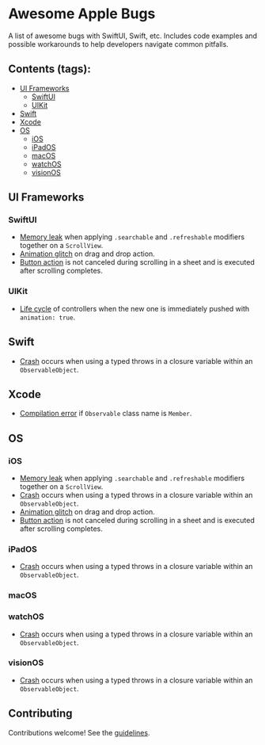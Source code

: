 # Awesome Apple Bugs


A list of awesome bugs with SwiftUI, Swift, etc. Includes code examples and possible workarounds to help developers navigate common pitfalls.


## Contents (tags):


- [UI Frameworks](#ui-frameworks)
  - [SwiftUI](#swiftui)
  - [UIKit](#uikit)
- [Swift](#swift)
- [Xcode](#xcode)
- [OS](#os)
  - [iOS](#ios)
  - [iPadOS](#ipados)
  - [macOS](#macos)
  - [watchOS](#watchos)
  - [visionOS](#visionOS)


## UI Frameworks


### SwiftUI


- [Memory leak](https://github.com/VAndrJ/awesome-apple-bugs/blob/main/Bugs/MemoryLeakSearchableRefreshableScrollView/README.md) when applying `.searchable` and `.refreshable` modifiers together on a `ScrollView`.
- [Animation glitch](https://github.com/VAndrJ/awesome-apple-bugs/blob/main/Bugs/AnimationGlitchDragAndDrop/README.md) on drag and drop action.
- [Button action](https://github.com/VAndrJ/awesome-apple-bugs/blob/main/Bugs/ButtonActionNotCancelledDuringScrollInSheet/README.md) is not canceled during scrolling in a sheet and is executed after scrolling completes.


### UIKit


- [Life cycle](https://github.com/VAndrJ/awesome-apple-bugs/blob/main/Bugs/LifeCyclePushedViewController/README.md) of controllers when the new one is immediately pushed with `animation: true`.


## Swift


- [Crash](https://github.com/VAndrJ/awesome-apple-bugs/blob/main/Bugs/CrashTypedThrowsObservableObject/README.md) occurs when using a typed throws in a closure variable within an `ObservableObject`.


## Xcode


- [Compilation error](https://github.com/VAndrJ/awesome-apple-bugs/blob/main/Bugs/CompilationErrorObservableClassNameMember/README.md) if `Observable` class name is `Member`.


## OS


### iOS


- [Memory leak](https://github.com/VAndrJ/awesome-apple-bugs/blob/main/Bugs/MemoryLeakSearchableRefreshableScrollView/README.md) when applying `.searchable` and `.refreshable` modifiers together on a `ScrollView`.
- [Crash](https://github.com/VAndrJ/awesome-apple-bugs/blob/main/Bugs/CrashTypedThrowsObservableObject/README.md) occurs when using a typed throws in a closure variable within an `ObservableObject`.
- [Animation glitch](https://github.com/VAndrJ/awesome-apple-bugs/blob/main/Bugs/AnimationGlitchDragAndDrop/README.md) on drag and drop action.
- [Button action](https://github.com/VAndrJ/awesome-apple-bugs/blob/main/Bugs/ButtonActionNotCancelledDuringScrollInSheet/README.md) is not canceled during scrolling in a sheet and is executed after scrolling completes.


### iPadOS


- [Crash](https://github.com/VAndrJ/awesome-apple-bugs/blob/main/Bugs/CrashTypedThrowsObservableObject/README.md) occurs when using a typed throws in a closure variable within an `ObservableObject`.


### macOS


### watchOS


- [Crash](https://github.com/VAndrJ/awesome-apple-bugs/blob/main/Bugs/CrashTypedThrowsObservableObject/README.md) occurs when using a typed throws in a closure variable within an `ObservableObject`.


### visionOS


- [Crash](https://github.com/VAndrJ/awesome-apple-bugs/blob/main/Bugs/CrashTypedThrowsObservableObject/README.md) occurs when using a typed throws in a closure variable within an `ObservableObject`.


## Contributing


Contributions welcome! See the [guidelines](https://github.com/VAndrJ/awesome-apple-bugs/blob/main/.github/CONTRIBUTING.md).

